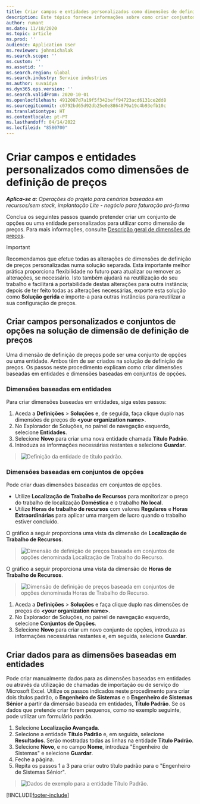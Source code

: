 ```yaml
---
title: Criar campos e entidades personalizados como dimensões de definição de preços
description: Este tópico fornece informações sobre como criar conjuntos de opções ou entidades personalizados.
author: rumant
ms.date: 11/18/2020
ms.topic: article
ms.prod: ''
audience: Application User
ms.reviewer: johnmichalak
ms.search.scope: ''
ms.custom: ''
ms.assetid: ''
ms.search.region: Global
ms.search.industry: Service industries
ms.author: suvaidya
ms.dyn365.ops.version: ''
ms.search.validFrom: 2020-10-01
ms.openlocfilehash: 4912087d7a19f5f342beff94723acd6131ce2dd8
ms.sourcegitcommit: c0792bd65d92db25e0e8864879a19c4b93efb10c
ms.translationtype: HT
ms.contentlocale: pt-PT
ms.lasthandoff: 04/14/2022
ms.locfileid: "8580700"
---
```

# <a name="create-custom-fields-and-entities-as-pricing-dimensions"></a>Criar campos e entidades personalizados como dimensões de definição de preços

_**Aplica-se a:** Operações do projeto para cenários baseados em recursos/sem stock, implantação Lite - negócio para faturação pró-forma_

Conclua os seguintes passos quando pretender criar um conjunto de opções ou uma entidade personalizados para utilizar como dimensão de preços. Para mais informações, consulte [Descrição geral de dimensões de preços](pricing-dimensions-overview.md).  

> [!IMPORTANT]
> Recomendamos que efetue todas as alterações de dimensões de definição de preços personalizadas numa solução separada. Esta importante melhor prática proporciona flexibilidade no futuro para atualizar ou remover as alterações, se necessário. Isto também ajudará na reutilização do seu trabalho e facilitará a portabilidade destas alterações para outra instância; depois de ter feito todas as alterações necessárias, exporte esta solução como **Solução gerida** e importe-a para outras instâncias para reutilizar a sua configuração de preços.

  
## <a name="create-custom-fields-and-option-sets-in-the-pricing-dimension-solution"></a>Criar campos personalizados e conjuntos de opções na solução de dimensão de definição de preços

Uma dimensão de definição de preços pode ser uma conjunto de opções ou uma entidade. Ambos têm de ser criados na solução de definição de preços. Os passos neste procedimento explicam como criar dimensões baseadas em entidades e dimensões baseadas em conjuntos de opções.

### <a name="entity-based-dimensions"></a>Dimensões baseadas em entidades
Para criar dimensões baseadas em entidades, siga estes passos:

1. Aceda a **Definições** > **Soluções** e, de seguida, faça clique duplo nas dimensões de preços do **\<your organization name>**.
2. No Explorador de Soluções, no painel de navegação esquerdo, selecione **Entidades**.
3. Selecione **Novo** para criar uma nova entidade chamada **Título Padrão**. 
4. Introduza as informações necessárias restantes e selecione **Guardar**.

> ![Definição da entidade de título padrão.](media/Standard-Title-entity-definition.png)

### <a name="option-set-based-dimensions"></a>Dimensões baseadas em conjuntos de opções 
Pode criar duas dimensões baseadas em conjuntos de opções. 

- Utilize **Localização de Trabalho de Recursos** para monitorizar o preço do trabalho de localização **Doméstica** e o trabalho **No local**. 
- Utilize **Horas de trabalho de recursos** com valores **Regulares** e **Horas Extraordinárias** para aplicar uma margem de lucro quando o trabalho estiver concluído.

O gráfico a seguir proporciona uma vista da dimensão de **Localização de Trabalho de Recursos**. 

> ![Dimensão de definição de preços baseada em conjuntos de opções denominada Localização de Trabalho do Recurso.](media/Option-set-PD-called-Resource-Work-Location.png)

O gráfico a seguir proporciona uma vista da dimensão de **Horas de Trabalho de Recursos**. 

> ![Dimensão de definição de preços baseada em conjuntos de opções denominada Horas de Trabalho do Recurso.](media/Option-set-PD-called-Resource-Work-Hours.png)

1. Aceda a **Definições** > **Soluções** e faça clique duplo nas dimensões de preços do **\<your organization name>**. 
2. No Explorador de Soluções, no painel de navegação esquerdo, selecione **Conjuntos de Opções**. 
3. Selecione **Novo** para criar um novo conjunto de opções, introduza as informações necessárias restantes e, em seguida, selecione **Guardar**.

## <a name="create-data-for-entity-based-dimensions"></a>Criar dados para as dimensões baseadas em entidades

Pode criar manualmente dados para as dimensões baseadas em entidades ou através da utilização de chamadas de importação ou de serviço do Microsoft Excel. Utilize os passos indicados neste procedimento para criar dois títulos padrão, o **Engenheiro de Sistemas** e o **Engenheiro de Sistemas Sénior** a partir da dimensão baseada em entidades, **Título Padrão**. Se os dados que pretende criar forem pequenos, como no exemplo seguinte, pode utilizar um formulário padrão.

1. Selecione **Localização Avançada**.
2. Selecione a entidade **Título Padrão** e, em seguida, selecione **Resultados**. Serão mostradas todas as linhas na entidade **Título Padrão**.
3. Selecione **Novo**, e no campo **Nome**, introduza "Engenheiro de Sistemas" e selecione **Guardar**.
4. Feche a página. 
5. Repita os passos 1 a 3 para criar outro título padrão para o "Engenheiro de Sistemas Sénior".

> ![Dados de exemplo para a entidade Título Padrão.](media/ST-data.png)


[!INCLUDE[footer-include](../includes/footer-banner.md)]